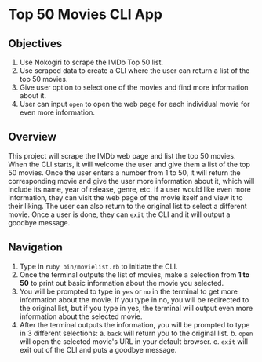 # Top 50 Movies CLI App

## Objectives

1. Use Nokogiri to scrape the IMDb Top 50 list.
2. Use scraped data to create a CLI where the user can return a list of the top 50 movies.
3. Give user option to select one of the movies and find more information about it.
4. User can input `open` to open the web page for each individual movie for even more information.

## Overview

This project will scrape the IMDb web page and list the top 50 movies. When the CLI starts, it will welcome the user and give them a list of the top 50 movies. Once the user enters a number from 1 to 50, it will return the corresponding movie and give the user more information about it, which will include its name, year of release, genre, etc. If a user would like even more information, they can visit the web page of the movie itself and view it to their liking. The user can also return to the original list to select a different movie. Once a user is done, they can `exit` the CLI and it will output a goodbye message.

## Navigation

1. Type in `ruby bin/movielist.rb` to initiate the CLI.
2. Once the terminal outputs the list of movies, make a selection from **1 to 50** to print out basic information about the movie you selected.
3. You will be prompted to type in `yes` or `no` in the terminal to get more information about the movie. If you type in no, you will be redirected to the original list, but if you type in yes, the terminal will output even more information about the selected movie.
4. After the terminal outputs the information, you will be prompted to type in 3 different selections:
  a. `back` will return you to the original list.
  b. `open` will open the selected movie's URL in your default browser.
  c. `exit` will exit out of the CLI and puts a goodbye message.


